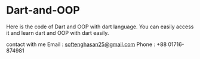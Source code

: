 # Dart-and-OOP

Here is the code of Dart and OOP with dart language. You can easily access it and learn dart and OOP with dart easily.

contact with me
Email : softenghasan25@gmail.com
Phone : +88 01716-874981
